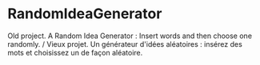 # RandomIdeaGenerator
Old project. A Random Idea Generator : Insert words and then choose one randomly. / Vieux projet. Un générateur d'idées aléatoires : insérez des mots et choisissez un de façon aléatoire.
